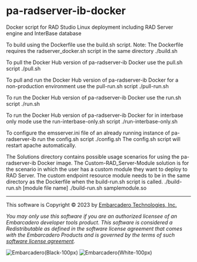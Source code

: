 # pa-radserver-ib-docker
Docker script for RAD Studio Linux deployment including RAD Server engine and InterBase database

To build using the Dockerfile use the build.sh script. Note: The Dockerfile requires the radserver_docker.sh script in the same directory
./build.sh 

To pull the Docker Hub version of pa-radserver-ib Docker use the pull.sh script
./pull.sh

To pull and run the Docker Hub version of pa-radserver-ib Docker for a non-production environment use the pull-run.sh script
./pull-run.sh

To run the Docker Hub version of pa-radserver-ib Docker use the run.sh script
./run.sh

To run the Docker Hub version of pa-radserver-ib Docker for in interbase only mode use the run-interbase-only.sh script
./run-interbase-only.sh

To configure the emsserver.ini file of an already running instance of pa-radserver-ib run the config.sh script
./config.sh
The config.sh script will restart apache automatically. 

The Solutions directory contains possible usage scenarios for using the pa-radserver-ib Docker image. 
The Custom-RAD_Server-Module solution is for the scenario in which the user has a custom module they want to deploy to RAD Server. The custom endpoint resource module needs to be in the same directory as the Dockerfile when the build-run.sh script is called. 
./build-run.sh [module file name]
./build-run.sh samplemodule.so

--- 

This software is Copyright &copy; 2023 by [Embarcadero Technologies, Inc.](https://www.embarcadero.com/)

_You may only use this software if you are an authorized licensee of an Embarcadero developer tools product. This software is considered a Redistributable as defined in the software license agreement that comes with the Embarcadero Products and is governed by the terms of such [software license agreement](https://www.embarcadero.com/products/rad-studio/rad-studio-eula)._

![Embarcadero(Black-100px)](https://user-images.githubusercontent.com/821930/211648635-c0db6930-120c-4456-a7ea-dc7612f01451.png#gh-light-mode-only)
![Embarcadero(White-100px)](https://user-images.githubusercontent.com/821930/211649057-7f1f1f07-a79f-44d4-8fc1-87c819386ec6.png#gh-dark-mode-only)
